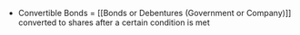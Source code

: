 - Convertible Bonds = [[Bonds or Debentures (Government or Company)]] converted to shares after a certain condition is met